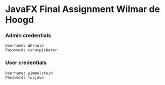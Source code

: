 # JavaFX Final Assignment Wilmar de Hoogd

### Admin credentials
```
Username: ahrnuld
Password: csharpisbeter
```

### User credentials
```
Username: wimmelstein
Password: luvjava
```